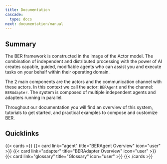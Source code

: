 ```yaml
---
title: Documentation
cascade:
  type: docs
next: documentation/manual
---
```


## Summary
The BER framework is constructed in the image of the Actor model. The combination of independent and distributed processing with the power of AI creates capable, guided, modifiable agents who can assist you and execute tasks on your behalf within their operating domain.

The 2 main components are the actors and the communication channel with these actors. In this context we call the actor: `BERAgent` and the channel: `BERAdapter`. The system is composed of multiple independent agents and adapters running in parallel. 

Throughout our documentation you will find an overview of this system, tutorials to get started, and practical examples to compose and customize BER.

## Quicklinks
{{< cards >}}
{{< card link="agent" title="BERAgent Overview" icon="user" >}}
{{< card link="adapter" title="BERAdapter Overview" icon="user" >}}
{{< card link="glossary" title="Glossary" icon="user" >}}
{{< /cards >}}
